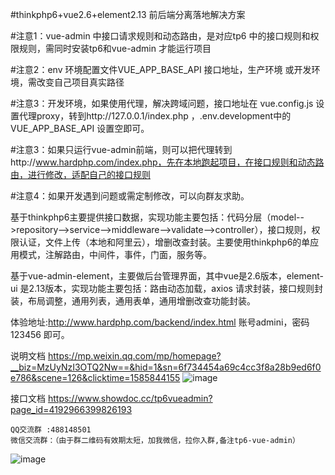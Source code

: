 #thinkphp6+vue2.6+element2.13 前后端分离落地解决方案

#注意1：vue-admin 中接口请求规则和动态路由，是对应tp6 中的接口规则和权限规则，需同时安装tp6和vue-admin 才能运行项目

#注意2：env 环境配置文件VUE_APP_BASE_API 接口地址，生产环境 或开发环境，需改变自己项目真实路径

#注意3：开发环境，如果使用代理，解决跨域问题，接口地址在  vue.config.js 设置代理proxy，转到http://127.0.0.1/index.php ，.env.development中的VUE_APP_BASE_API 设置空即可。

#注意3：如果只运行vue-admin前端，则可以把代理转到http://www.hardphp.com/index.php，先在本地跑起项目，在接口规则和动态路由，进行修改，适配自己的接口规则

#注意4：如果开发遇到问题或需定制修改，可以向群友求助。


基于thinkphp6主要提供接口数据，实现功能主要包括：代码分层（model-->repository-->service-->middleware-->validate-->controller），接口规则，权限认证，文件上传（本地和阿里云），增删改查封装。主要使用thinkphp6的单应用模式，注解路由，中间件，事件，门面，服务等。

基于vue-admin-element，主要做后台管理界面，其中vue是2.6版本，element-ui 是2.13版本，实现功能主要包括：路由动态加载，axios 请求封装，接口规则封装，布局调整，通用列表，通用表单，通用增删改查功能封装。

体验地址:http://www.hardphp.com/backend/index.html 
账号admini，密码123456 即可。

说明文档
https://mp.weixin.qq.com/mp/homepage?__biz=MzUyNzI3OTQ2Nw==&hid=1&sn=6f734454a69c4cc3f8a28b9ed6f0e786&scene=126&clicktime=1585844155
![image](https://github.com/hardphp/tp6-vue-admin/blob/master/1585845110.png)

接口文档
https://www.showdoc.cc/tp6vueadmin?page_id=4192966399826193

```
QQ交流群 :488148501
微信交流群：（由于群二维码有效期太短，加我微信，拉你入群,备注tp6-vue-admin）
```
![image](https://github.com/hardphp/tp5-api/blob/master/895310371197138665.jpg)